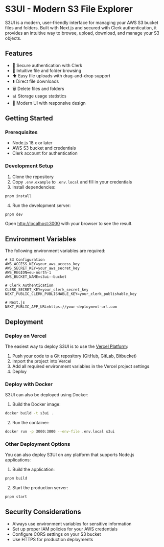 # S3UI - Modern S3 File Explorer

S3UI is a modern, user-friendly interface for managing your AWS S3 bucket files and folders. Built with Next.js and secured with Clerk authentication, it provides an intuitive way to browse, upload, download, and manage your S3 objects.

## Features

- 🔐 Secure authentication with Clerk
- 📁 Intuitive file and folder browsing
- ⬆️ Easy file uploads with drag-and-drop support
- ⬇️ Direct file downloads
- 🗑️ Delete files and folders
- 📊 Storage usage statistics
- 🎨 Modern UI with responsive design

## Getting Started

### Prerequisites

- Node.js 18.x or later
- AWS S3 bucket and credentials
- Clerk account for authentication

### Development Setup

1. Clone the repository
2. Copy `.env.example` to `.env.local` and fill in your credentials
3. Install dependencies:

```bash
pnpm install
```

4. Run the development server:

```bash
pnpm dev
```

Open [http://localhost:3000](http://localhost:3000) with your browser to see the result.

## Environment Variables

The following environment variables are required:

```
# S3 Configuration
AWS_ACCESS_KEY=your_aws_access_key
AWS_SECRET_KEY=your_aws_secret_key
AWS_REGION=eu-north-1
AWS_BUCKET_NAME=s3ui--bucket

# Clerk Authentication
CLERK_SECRET_KEY=your_clerk_secret_key
NEXT_PUBLIC_CLERK_PUBLISHABLE_KEY=your_clerk_publishable_key

# Next.js
NEXT_PUBLIC_APP_URL=https://your-deployment-url.com
```

## Deployment

### Deploy on Vercel

The easiest way to deploy S3UI is to use the [Vercel Platform](https://vercel.com/new):

1. Push your code to a Git repository (GitHub, GitLab, Bitbucket)
2. Import the project into Vercel
3. Add all required environment variables in the Vercel project settings
4. Deploy

### Deploy with Docker

S3UI can also be deployed using Docker:

1. Build the Docker image:

```bash
docker build -t s3ui .
```

2. Run the container:

```bash
docker run -p 3000:3000 --env-file .env.local s3ui
```

### Other Deployment Options

You can also deploy S3UI on any platform that supports Node.js applications:

1. Build the application:

```bash
pnpm build
```

2. Start the production server:

```bash
pnpm start
```

## Security Considerations

- Always use environment variables for sensitive information
- Set up proper IAM policies for your AWS credentials
- Configure CORS settings on your S3 bucket
- Use HTTPS for production deployments
